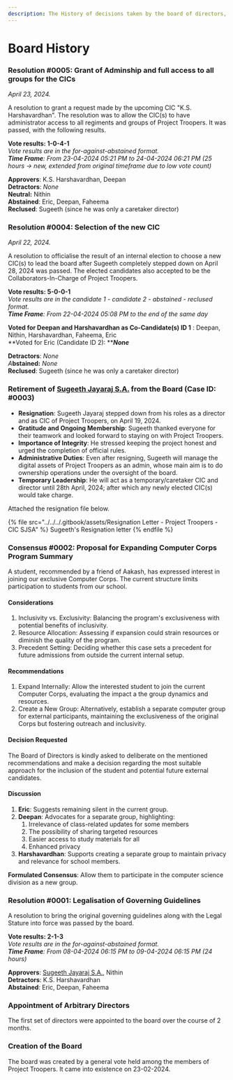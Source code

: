 ```yaml
---
description: The History of decisions taken by the board of directors, and related events.
---
```


# Board History

### Resolution #0005: Grant of Adminship and full access to all groups for the CICs

_April 23, 2024._

A resolution to grant a request made by the upcoming CIC "K.S. Harshavardhan". The resolution was to allow the CIC(s) to have administrator access to all regiments and groups of Project Troopers. It was passed, with the following results.

**Vote results: 1-0-4-1**\
_Vote results are in the for-against-abstained format._\
_**Time Frame**: From 23-04-2024 05:21 PM to 24-04-2024 06:21 PM (25 hours -> new, extended from original timeframe due to low vote count)_

**Approvers**: K.S. Harshavardhan, Deepan\
**Detractors**: _None_\
**Neutral:** Nithin\
**Abstained**: Eric, Deepan, Faheema\
**Reclused**: Sugeeth (since he was only a caretaker director)

### Resolution #0004: Selection of the new CIC

_April 22, 2024._

A resolution to officialise the result of an internal election to choose a new CIC(s) to lead the board after Sugeeth completely stepped down on April 28, 2024 was passed. The elected candidates also accepted to be the Collaborators-In-Charge of Project Troopers.

**Vote results: 5-0-0-1**\
_Vote results are in the candidate 1 - candidate 2 - abstained - reclused format._\
_**Time Frame**: From 22-04-2024 05:08 PM to the end of the same day_

**Voted for Deepan and Harshavardhan as Co-Candidate(s) ID 1** : Deepan, Nithin, Harshavardhan, Faheema, Eric\
**Voted for Eric (Candidate ID 2): **_**None**_

**Detractors**: _None_\
_A_**bstained:** _None_\
**Reclused**: Sugeeth (since he was only a caretaker director)

### Retirement of [Sugeeth Jayaraj S.A.](https://app.gitbook.com/u/9Om3tUS42vUVpNcq3eN15t09EZU2 "mention") from the Board (Case ID: #0003)

* **Resignation**: Sugeeth Jayaraj stepped down from his roles as a director and as CIC of Project Troopers, on April 19, 2024.
* **Gratitude and Ongoing Membership**: Sugeeth thanked everyone for their teamwork and looked forward to staying on with Project Troopers.
* **Importance of Integrity**: He stressed keeping the project honest and urged the completion of official rules.
* **Administrative Duties**: Even after resigning, Sugeeth will manage the digital assets of Project Troopers as an admin, whose main aim is to do ownership operations under the oversight of the board.
* **Temporary Leadership**: He will act as a temporary/caretaker CIC and director until 28th April, 2024; after which any newly elected CIC(s) would take charge.

Attached the resignation file below.

{% file src="../../../.gitbook/assets/Resignation Letter - Project Troopers - CIC SJSA" %}
Sugeeth's Resignation letter
{% endfile %}

### Consensus #0002: Proposal for Expanding Computer Corps Program Summary

A student, recommended by a friend of Aakash, has expressed interest in joining our exclusive Computer Corps. The current structure limits participation to students from our school.&#x20;

#### Considerations

1. Inclusivity vs. Exclusivity: Balancing the program's exclusiveness with potential benefits of inclusivity.&#x20;
2. Resource Allocation: Assessing if expansion could strain resources or diminish the quality of the program.&#x20;
3. Precedent Setting: Deciding whether this case sets a precedent for future admissions from outside the current internal setup.

#### Recommendations

1. Expand Internally: Allow the interested student to join the current Computer Corps, evaluating the impact a the group dynamics and resources.
2. Create a New Group: Alternatively, establish a separate computer group for external participants, maintaining the exclusiveness of the original Corps but fostering outreach and inclusivity.

#### Decision Requested

The Board of Directors is kindly asked to deliberate on the mentioned recommendations and make a decision regarding the most suitable approach for the inclusion of the student and potential future external candidates.

#### Discussion

1. **Eric**: Suggests remaining silent in the current group.&#x20;
2. **Deepan**: Advocates for a separate group, highlighting:
   1. Irrelevance of class-related updates for some members
   2. The possibility of sharing targeted resources
   3. Easier access to study materials for all
   4. Enhanced privacy
3. **Harshavardhan**: Supports creating a separate group to maintain privacy and relevance for school members.

**Formulated Consensus**: Allow them to participate in the computer science division as a new group.

### Resolution #0001: Legalisation of Governing Guidelines&#x20;

A resolution to bring the original governing guidelines along with the Legal Stature into force was passed by the board.

**Vote results: 2-1-3**\
_Vote results are in the for-against-abstained format._\
_**Time Frame**: From 08-04-2024 06:15 PM to 09-04-2024 06:15 PM (24 hours)_

**Approvers**: [Sugeeth Jayaraj S.A.](https://app.gitbook.com/u/9Om3tUS42vUVpNcq3eN15t09EZU2 "mention"), Nithin\
**Detractors**: K.S. Harshavardhan\
**Abstained**: Eric, Deepan, Faheema

### Appointment of Arbitrary Directors&#x20;

The first set of directors were appointed to the board over the course of 2 months.

### Creation of the Board

The board was created by a general vote held among the members of Project Troopers. It came into existence on 23-02-2024.
